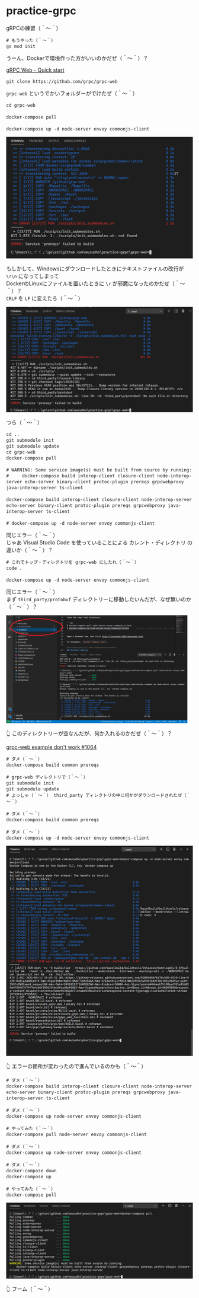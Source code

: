 # practice-grpc

gRPCの練習（＾～＾）  

```shell
# もうやった（＾～＾）
go mod init
```

うーん、Dockerで環境作った方がいいのかだぜ（＾～＾）？  

[gRPC Web - Quick start](https://grpc.io/docs/platforms/web/quickstart/)  

```shell
git clone https://github.com/grpc/grpc-web
```

`grpc-web` というでかいフォルダーがでけたぜ（＾～＾）  

```shell
cd grpc-web

docker-compose pull

docker-compose up -d node-server envoy commonjs-client
```

![20210512shogi19.png](./doc/img/20210512shogi19.png)  

もしかして、Windowsにダウンロードしたときにテキストファイルの改行が `\r\n` になってしまって  
DockerのLinuxにファイルを置いたときに `\r` が邪魔になったのかだぜ（＾～＾）？  
`CRLF` を `LF` に変えたろ（＾～＾）  

![20210512shogi20.png](./doc/img/20210512shogi20.png)  

つら（＾～＾）  

```shell
cd ..
git submodule init
git submodule update
cd grpc-web
docker-compose pull

# WARNING: Some service image(s) must be built from source by running:
#     docker-compose build interop-client closure-client node-interop-server echo-server binary-client protoc-plugin prereqs grpcwebproxy java-interop-server ts-client

docker-compose build interop-client closure-client node-interop-server echo-server binary-client protoc-plugin prereqs grpcwebproxy java-interop-server ts-client

# docker-compose up -d node-server envoy commonjs-client
```

同じエラー（＾～＾）  
じゃあ Visual Studio Code を使っていることによる カレント・ディレクトリ の違いか（＾～＾）？  

```shell
# これでトップ・ディレクトリを grpc-web にしたれ（＾～＾）
code .

docker-compose up -d node-server envoy commonjs-client
```

同じエラー（＾～＾）  
まず `third_party/protobuf` ディレクトリーに移動したいんだが、なぜ無いのか（＾～＾）？  

![20210513shogi21a1.png](./doc/img/20210513shogi21a1.png)  

👆 このディレクトリーが空なんだが、何か入れるのかだぜ（＾～＾）？  

[grpc-web example don't work #1064](https://github.com/grpc/grpc-web/issues/1064)  

```shell
# ダメ（＾～＾）
docker-compose build common prereqs

# grpc-web ディレクトリで（＾～＾）
git submodule init
git submodule update
# よっしゃ（＾～＾） third_party ディレクトリの中に何かがダウンロードされたぜ（＾～＾）

# ダメ（＾～＾）
docker-compose build common prereqs

# ダメ（＾～＾）
docker-compose up -d node-server envoy commonjs-client
```

![20210513shogi22.png](./doc/img/20210513shogi22.png)  

👆 エラーの箇所が変わったので進んでいるのかも（＾～＾）  

```shell
# ダメ（＾～＾）
docker-compose build interop-client closure-client node-interop-server echo-server binary-client protoc-plugin prereqs grpcwebproxy java-interop-server ts-client

# ダメ（＾～＾）
docker-compose up node-server envoy commonjs-client

# やってみた（＾～＾）
docker-compose pull node-server envoy commonjs-client

# ダメ（＾～＾）
docker-compose up node-server envoy commonjs-client

# ダメ（＾～＾）
docker-compose down
docker-compose up

# やってみた（＾～＾）
docker-compose pull
```

![20210513shogi23.png](./doc/img/20210513shogi23.png)  

👆 フーム（＾～＾）  

